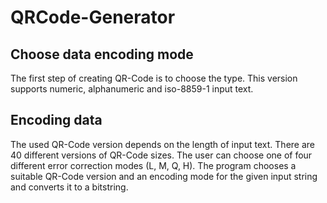 # QRCode-Generator

## Choose data encoding mode

The first step of creating QR-Code is to choose the type. This version supports numeric, alphanumeric and iso-8859-1 input text.

## Encoding data

The used QR-Code version depends on the length of input text. There are 40 different versions of QR-Code sizes. 
The user can choose one of four different error correction modes (L, M, Q, H).
The program chooses a suitable QR-Code version and an encoding mode for the given input string and converts it to a bitstring.

